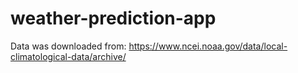 # weather-prediction-app
Data was downloaded from: https://www.ncei.noaa.gov/data/local-climatological-data/archive/
